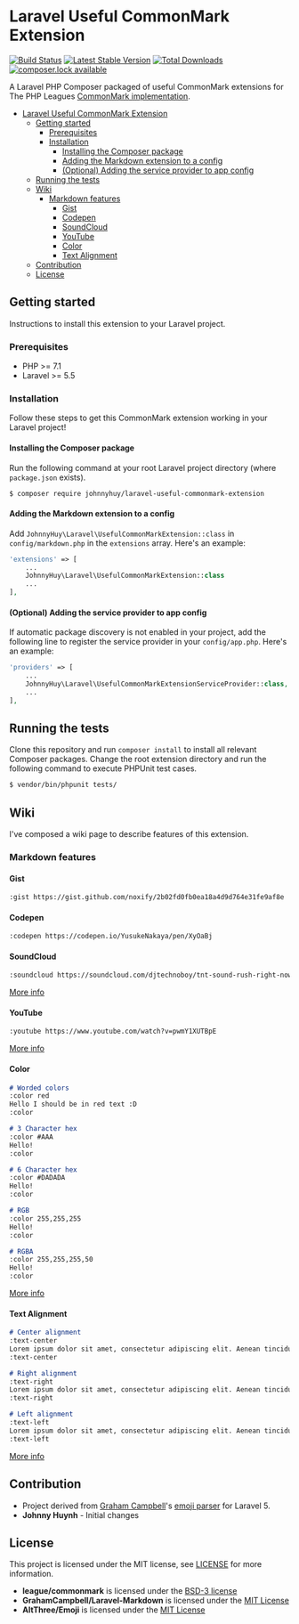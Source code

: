 # Laravel Useful CommonMark Extension

[![Build Status](https://travis-ci.com/johnnyhuy/laravel-useful-commonmark-extension.svg?branch=master)](https://travis-ci.com/johnnyhuy/laravel-useful-commonmark-extension)
[![Latest Stable Version](https://poser.pugx.org/johnnyhuy/laravel-useful-commonmark-extension/version)](https://packagist.org/packages/johnnyhuy/laravel-useful-commonmark-extension)
[![Total Downloads](https://poser.pugx.org/johnnyhuy/laravel-useful-commonmark-extension/downloads)](https://packagist.org/packages/johnnyhuy/laravel-useful-commonmark-extension)
[![composer.lock available](https://poser.pugx.org/johnnyhuy/laravel-useful-commonmark-extension/composerlock)](https://packagist.org/packages/johnnyhuy/laravel-useful-commonmark-extension)

A Laravel PHP Composer packaged of useful CommonMark extensions for The PHP Leagues [CommonMark implementation](https://github.com/thephpleague/commonmark).

- [Laravel Useful CommonMark Extension](#laravel-useful-commonmark-extension)
  - [Getting started](#getting-started)
    - [Prerequisites](#prerequisites)
    - [Installation](#installation)
      - [Installing the Composer package](#installing-the-composer-package)
      - [Adding the Markdown extension to a config](#adding-the-markdown-extension-to-a-config)
      - [(Optional) Adding the service provider to app config](#optional-adding-the-service-provider-to-app-config)
  - [Running the tests](#running-the-tests)
  - [Wiki](#wiki)
    - [Markdown features](#markdown-features)
      - [Gist](#gist)
      - [Codepen](#codepen)
      - [SoundCloud](#soundcloud)
      - [YouTube](#youtube)
      - [Color](#color)
      - [Text Alignment](#text-alignment)
  - [Contribution](#contribution)
  - [License](#license)

## Getting started

Instructions to install this extension to your Laravel project.

### Prerequisites

- PHP >= 7.1
- Laravel >= 5.5

### Installation

Follow these steps to get this CommonMark extension working in your Laravel project!

#### Installing the Composer package

Run the following command at your root Laravel project directory (where `package.json` exists).

```bash
$ composer require johnnyhuy/laravel-useful-commonmark-extension
```

#### Adding the Markdown extension to a config

Add `JohnnyHuy\Laravel\UsefulCommonMarkExtension::class` in `config/markdown.php` in the `extensions` array. Here's an example:

```php
'extensions' => [
    ...
    JohnnyHuy\Laravel\UsefulCommonMarkExtension::class
    ...
],
```

#### (Optional) Adding the service provider to app config

If automatic package discovery is not enabled in your project, add the following line to register the service provider in your `config/app.php`. Here's an example:

```php
'providers' => [
    ...
    JohnnyHuy\Laravel\UsefulCommonMarkExtensionServiceProvider::class,
    ...
],
```

## Running the tests

Clone this repository and run `composer install` to install all relevant Composer packages. Change the root extension directory and run the following command to execute PHPUnit test cases.

```bash
$ vendor/bin/phpunit tests/
```

## Wiki

I've composed a wiki page to describe features of this extension.

### Markdown features

#### Gist

```markdown
:gist https://gist.github.com/noxify/2b02fd0fb0ea18a4d9d764e31fe9af8e
```

#### Codepen

```markdown
:codepen https://codepen.io/YusukeNakaya/pen/XyOaBj
```

#### SoundCloud

```markdown
:soundcloud https://soundcloud.com/djtechnoboy/tnt-sound-rush-right-now
```

[More info](https://github.com/johnnyhuy/laravel-useful-commonmark-extension/wiki/SoundCloud)

#### YouTube

```markdown
:youtube https://www.youtube.com/watch?v=pwmY1XUTBpE
```

[More info](https://github.com/johnnyhuy/laravel-useful-commonmark-extension/wiki/YouTube)

#### Color

```markdown
# Worded colors
:color red
Hello I should be in red text :D
:color

# 3 Character hex
:color #AAA
Hello!
:color

# 6 Character hex
:color #DADADA
Hello!
:color

# RGB
:color 255,255,255
Hello!
:color

# RGBA
:color 255,255,255,50
Hello!
:color
```

[More info](https://github.com/johnnyhuy/laravel-useful-commonmark-extension/wiki/Color)

#### Text Alignment

```markdown
# Center alignment
:text-center
Lorem ipsum dolor sit amet, consectetur adipiscing elit. Aenean tincidunt urna maximus sem congue, viverra ultrices purus porta. Aenean at porta mi. Donec ut felis consectetur, rutrum mauris non, sagittis ipsum. Quisque sit amet fringilla lorem. Curabitur euismod imperdiet nunc, et vehicula lorem scelerisque et. Fusce rutrum id lectus in pellentesque. Donec vel cursus dolor. Ut placerat justo nunc, a imperdiet libero posuere non. Nullam dolor ligula, efficitur a accumsan non, viverra quis lorem. Mauris at auctor ligula.
:text-center

# Right alignment
:text-right
Lorem ipsum dolor sit amet, consectetur adipiscing elit. Aenean tincidunt urna maximus sem congue, viverra ultrices purus porta. Aenean at porta mi. Donec ut felis consectetur, rutrum mauris non, sagittis ipsum. Quisque sit amet fringilla lorem. Curabitur euismod imperdiet nunc, et vehicula lorem scelerisque et. Fusce rutrum id lectus in pellentesque. Donec vel cursus dolor. Ut placerat justo nunc, a imperdiet libero posuere non. Nullam dolor ligula, efficitur a accumsan non, viverra quis lorem. Mauris at auctor ligula.
:text-right

# Left alignment
:text-left
Lorem ipsum dolor sit amet, consectetur adipiscing elit. Aenean tincidunt urna maximus sem congue, viverra ultrices purus porta. Aenean at porta mi. Donec ut felis consectetur, rutrum mauris non, sagittis ipsum. Quisque sit amet fringilla lorem. Curabitur euismod imperdiet nunc, et vehicula lorem scelerisque et. Fusce rutrum id lectus in pellentesque. Donec vel cursus dolor. Ut placerat justo nunc, a imperdiet libero posuere non. Nullam dolor ligula, efficitur a accumsan non, viverra quis lorem. Mauris at auctor ligula.
:text-left
```

[More info](https://github.com/johnnyhuy/laravel-useful-commonmark-extension/wiki/Text-Alignment)

## Contribution

- Project derived from [Graham Campbell](https://github.com/GrahamCampbell)'s [emoji parser](https://github.com/AltThree/Emoji) for Laravel 5.
- **Johnny Huynh** - Initial changes

## License

This project is licensed under the MIT license, see [LICENSE](https://github.com/johnnyhuy/laravel-commonmark-useful-extensions/blob/master/LICENSE) for more information.

- **league/commonmark** is licensed under the [BSD-3 license](https://github.com/thephpleague/commonmark/blob/master/LICENSE)
- **GrahamCampbell/Laravel-Markdown** is licensed under the [MIT License](https://github.com/GrahamCampbell/Laravel-Markdown/blob/master/LICENSE)
- **AltThree/Emoji** is licensed under the [MIT License](https://github.com/AltThree/Emoji/blob/master/LICENSE)
